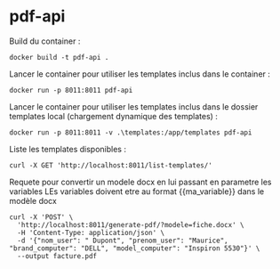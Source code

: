 # pdf-api
Build du container :

    docker build -t pdf-api .

Lancer le container pour utiliser les templates inclus dans le container :

    docker run -p 8011:8011 pdf-api

Lancer le container pour utiliser les templates inclus dans le dossier templates local (chargement dynamique des templates) :

    docker run -p 8011:8011 -v .\templates:/app/templates pdf-api

Liste les templates disponibles :

    curl -X GET 'http://localhost:8011/list-templates/'


Requete pour convertir un modele docx en lui passant en parametre les variables
LEs variables doivent etre au format {{ma_variable}} dans le modèle docx

    curl -X 'POST' \
      'http://localhost:8011/generate-pdf/?modele=fiche.docx' \
      -H 'Content-Type: application/json' \
      -d '{"nom_user": " Dupont", "prenom_user": "Maurice", "brand_computer": "DELL", "model_computer": "Inspiron 5530"}' \
      --output facture.pdf


